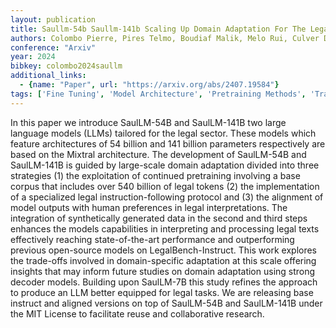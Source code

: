 ```yaml
---
layout: publication
title: Saullm-54b Saullm-141b Scaling Up Domain Adaptation For The Legal Domain
authors: Colombo Pierre, Pires Telmo, Boudiaf Malik, Melo Rui, Culver Dominic, Morgado Sofia, Malaboeuf Etienne, Hautreux Gabriel, Charpentier Johanne, Desa Michael
conference: "Arxiv"
year: 2024
bibkey: colombo2024saullm
additional_links:
  - {name: "Paper", url: "https://arxiv.org/abs/2407.19584"}
tags: ['Fine Tuning', 'Model Architecture', 'Pretraining Methods', 'Training Techniques']
---
```

In this paper we introduce SaulLM-54B and SaulLM-141B two large language models (LLMs) tailored for the legal sector. These models which feature architectures of 54 billion and 141 billion parameters respectively are based on the Mixtral architecture. The development of SaulLM-54B and SaulLM-141B is guided by large-scale domain adaptation divided into three strategies (1) the exploitation of continued pretraining involving a base corpus that includes over 540 billion of legal tokens (2) the implementation of a specialized legal instruction-following protocol and (3) the alignment of model outputs with human preferences in legal interpretations. The integration of synthetically generated data in the second and third steps enhances the models capabilities in interpreting and processing legal texts effectively reaching state-of-the-art performance and outperforming previous open-source models on LegalBench-Instruct. This work explores the trade-offs involved in domain-specific adaptation at this scale offering insights that may inform future studies on domain adaptation using strong decoder models. Building upon SaulLM-7B this study refines the approach to produce an LLM better equipped for legal tasks. We are releasing base instruct and aligned versions on top of SaulLM-54B and SaulLM-141B under the MIT License to facilitate reuse and collaborative research.
